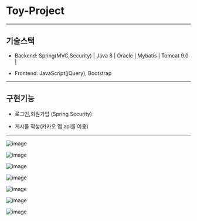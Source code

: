 # Toy-Project


------------

## 기술스택

+ Backend: Spring(MVC,Security) | Java 8 | Oracle | Mybatis | Tomcat 9.0 | 

+ Frontend: JavaScript(jQuery), Bootstrap

------------

## 구현기능

+ 로그인,회원가입 (Spring Security)

+ 게시물 작성(카카오 맵 api를 이용)


------------
![image](https://user-images.githubusercontent.com/69449157/115558572-d89c4180-a2ed-11eb-9df5-600a0d45f772.png)


![image](https://user-images.githubusercontent.com/69449157/115558644-e782f400-a2ed-11eb-9214-975fc8575f7e.png)


![image](https://user-images.githubusercontent.com/69449157/115558674-ef429880-a2ed-11eb-976a-a126bd9339dc.png)


![image](https://user-images.githubusercontent.com/69449157/115558807-100aee00-a2ee-11eb-899f-3c126e90f913.png)

![image](https://user-images.githubusercontent.com/69449157/115558725-fb2e5a80-a2ed-11eb-9422-399a56fecec4.png)


![image](https://user-images.githubusercontent.com/69449157/115558770-06818600-a2ee-11eb-8742-5b8ed09921f1.png)

![image](https://user-images.githubusercontent.com/69449157/115558851-1c8f4680-a2ee-11eb-8193-36fc89773d10.png)


